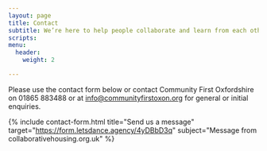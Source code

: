 ```yaml
---
layout: page
title: Contact
subtitle: We’re here to help people collaborate and learn from each other
scripts: 
menu:
  header:
    weight: 2

---
```

Please use the contact form below or contact Community First Oxfordshire on 01865 883488 or at [info@communityfirstoxon.org](mailto:info@communityfirstoxon.org) for general or initial enquiries.

{% include contact-form.html title="Send us a message" target="https://form.letsdance.agency/4yDBbD3q" subject="Message from collaborativehousing.org.uk" %}